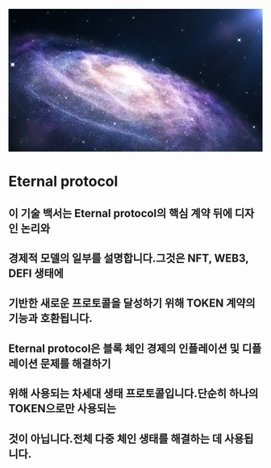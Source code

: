 ![image](https://github.com/EternalProtocol/img/blob/main/ETPIMG.png) <br>

# Eternal protocol <br>

## 이 기술 백서는 Eternal protocol의 핵심 계약 뒤에 디자인 논리와 <br>

## 경제적 모델의 일부를 설명합니다.그것은 NFT, WEB3, DEFI 생태에<br>

## 기반한 새로운 프로토콜을 달성하기 위해 TOKEN 계약의 기능과 호환됩니다.<br>

## Eternal protocol은 블록 체인 경제의 인플레이션 및 디플레이션 문제를 해결하기 <br>

## 위해 사용되는 차세대 생태 프로토콜입니다.단순히 하나의 TOKEN으로만 사용되는 <br>

##  것이 아닙니다.전체 다중 체인 생태를 해결하는 데 사용됩니다. <br>
